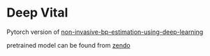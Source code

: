 # Deep Vital

Pytorch version of [non-invasive-bp-estimation-using-deep-learning](https://github.com/Fabian-Sc85/non-invasive-bp-estimation-using-deep-learning)

pretrained model can be found from [zendo](https://zenodo.org/record/7948098)

